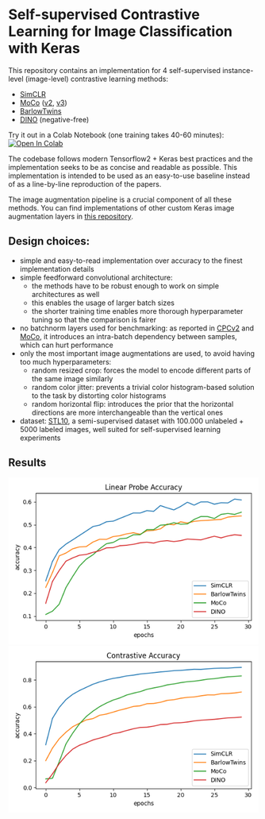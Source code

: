 # Self-supervised Contrastive Learning for Image Classification with Keras

This repository contains an implementation for 4 self-supervised instance-level (image-level) contrastive learning methods:
- [SimCLR](https://arxiv.org/abs/2002.05709)
- [MoCo](https://arxiv.org/abs/1911.05722) ([v2](https://arxiv.org/abs/2003.04297), [v3](https://arxiv.org/abs/2104.02057))
- [BarlowTwins](https://arxiv.org/abs/2103.03230)
- [DINO](https://arxiv.org/abs/2104.14294) (negative-free)

Try it out in a Colab Notebook (one training takes 40-60 minutes): [![Open In Colab](https://colab.research.google.com/assets/colab-badge.svg)](https://colab.research.google.com/github/beresandras/contrastive-classification-keras/blob/master/contrastive_classification_keras.ipynb)

The codebase follows modern Tensorflow2 + Keras best practices and the implementation seeks to be as concise and readable as possible. This implementation is intended to be used as an easy-to-use baseline instead of as a line-by-line reproduction of the papers.

The image augmentation pipeline is a crucial component of all these methods. You can find implementations of other custom Keras image augmentation layers in [this repository](https://github.com/beresandras/image-augmentation-layers-keras).

## Design choices:
- simple and easy-to-read implementation over accuracy to the finest implementation details
- simple feedforward convolutional architecture: 
    - the methods have to be robust enough to work on simple architectures as well
    - this enables the usage of larger batch sizes
    - the shorter training time enables more thorough hyperparameter tuning so that the comparison is fairer
- no batchnorm layers used for benchmarking: as reported in [CPCv2](https://arxiv.org/abs/1905.09272) and [MoCo](https://arxiv.org/abs/1911.05722), it introduces an intra-batch dependency between samples, which can hurt performance
- only the most important image augmentations are used, to avoid having too much hyperparameters:
    - random resized crop: forces the model to encode different parts of the same image similarly
    - random color jitter: prevents a trivial color histogram-based solution to the task by distorting color histograms
    - random horizontal flip: introduces the prior that the horizontal directions are more interchangeable than the vertical ones
- dataset: [STL10](https://ai.stanford.edu/~acoates/stl10/), a semi-supervised dataset with 100.000 unlabeled + 5000 labeled images, well suited for self-supervised learning experiments

## Results
![linear probe accuracy plot](./assets/probe_acc.png)
![contrastive accuracy plot](./assets/contr_acc.png)

